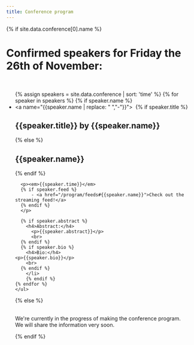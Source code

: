 ```yaml
---
title: Conference program
---
```


<div class="keynote-full">

{% if site.data.conference[0].name %}
	<h1>Confirmed speakers for Friday the 26th of November:</h1>
	<br />
	<ul>
	{% assign speakers = site.data.conference | sort: 'time' %}
	{% for speaker in speakers %}
		{% if speaker.name %}
		<li>
        <a name="{{speaker.name | replace: " ","-"}}">
        <img style="background-image: url(/assets/images/conference/{{speaker.image | default:'owasp_logo.png'}});{{speaker.style}};"></a>
      {% if speaker.title %}
        <h2>{{speaker.title}} by {{speaker.name}}</h2>
      {% else %}
        <h2>{{speaker.name}}</h2>
      {% endif %}

      <p><em>{{speaker.time}}</em>
      {% if speaker.feed %}
          - <a href="/program/feeds#{{speaker.name}}">Check out the streaming feed!</a>
      {% endif %}
      </p>

      {% if speaker.abstract %}
        <h4>Abstract:</h4>
          <p>{{speaker.abstract}}</p>
          <br>
      {% endif %}
      {% if speaker.bio %}
        <h4>Bio:</h4>
	<p>{{speaker.bio}}</p>
        <br>
      {% endif %}
		</li>
		{% endif %}
	{% endfor %}
	</ul>
{% else %}
  <p><br>
     We're currently in the progress of making the conference program.<br>
     We will share the information very soon.
  </p>
{% endif %}
</div>
